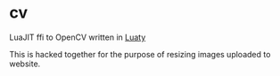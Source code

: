 # cv
LuaJIT ffi to OpenCV written in [Luaty](https://github.com/gnois/luaty)

This is hacked together for the purpose of resizing images uploaded to website.





